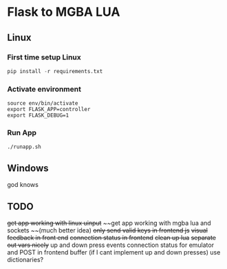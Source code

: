 # Flask to MGBA LUA

## Linux

### First time setup Linux

```python -m venv env
pip install -r requirements.txt
```

### Activate environment

```
source env/bin/activate
export FLASK_APP=controller
export FLASK_DEBUG=1
```

### Run App

`./runapp.sh`

## Windows

god knows


## TODO

~~get app working with linux uinput~~
~~get app working with mgba lua and sockets ~~(much better idea)
~~only send valid keys in frontend js~~
~~visual feedback in front end~~
~~connection status in frontend~~
~~clean up lua~~
~~separate out vars nicely~~
up and down press events
connection status for emulator and POST in frontend
buffer (if I cant implement up and down presses)
use dictionaries?
